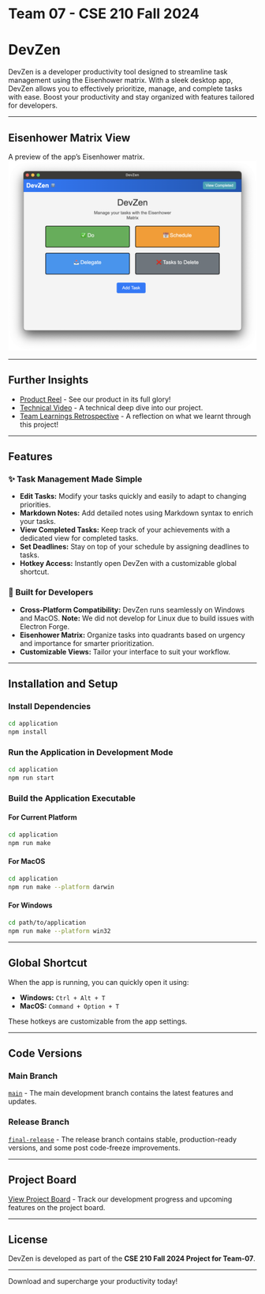 # Team 07 - CSE 210 Fall 2024

# DevZen

DevZen is a developer productivity tool designed to streamline task management using the Eisenhower matrix. With a sleek desktop app, DevZen allows you to effectively prioritize, manage, and complete tasks with ease. Boost your productivity and stay organized with features tailored for developers.

---

## Eisenhower Matrix View

A preview of the app’s Eisenhower matrix. ![App Preview](icons/app_preview.png)

---

## Further Insights

- [Product Reel](https://youtu.be/szam5nk1-ro) - See our product in its full glory!
- [Technical Video](https://youtu.be/a37a69_dwis) - A technical deep dive into our project.
- [Team Learnings Retrospective](https://youtu.be/UHh3gXRNoPw) - A reflection on what we learnt through this project!

---

## Features

### ✨ Task Management Made Simple
- **Edit Tasks:** Modify your tasks quickly and easily to adapt to changing priorities.
- **Markdown Notes:** Add detailed notes using Markdown syntax to enrich your tasks.
- **View Completed Tasks:** Keep track of your achievements with a dedicated view for completed tasks.
- **Set Deadlines:** Stay on top of your schedule by assigning deadlines to tasks.
- **Hotkey Access:** Instantly open DevZen with a customizable global shortcut.

### 🔨 Built for Developers
- **Cross-Platform Compatibility:** DevZen runs seamlessly on Windows and MacOS. **Note:** We did not develop for Linux due to build issues with Electron Forge.
- **Eisenhower Matrix:** Organize tasks into quadrants based on urgency and importance for smarter prioritization.
- **Customizable Views:** Tailor your interface to suit your workflow.

---

## Installation and Setup

### Install Dependencies
```bash
cd application
npm install 
```

### Run the Application in Development Mode
```bash
cd application
npm run start
```

### Build the Application Executable
#### For Current Platform
```bash
cd application
npm run make
```
#### For MacOS
```bash
cd application
npm run make --platform darwin
```
#### For Windows
```bash
cd path/to/application
npm run make --platform win32
```

---

## Global Shortcut

When the app is running, you can quickly open it using:

- **Windows:** `Ctrl + Alt + T`
- **MacOS:** `Command + Option + T`

These hotkeys are customizable from the app settings.

---

## Code Versions

### Main Branch
[`main`](https://github.com/Team-07-CSE-210-FA-24/cse210-fa24-group07/tree/main) - The main development branch contains the latest features and updates.

### Release Branch
[`final-release`](https://github.com/Team-07-CSE-210-FA-24/cse210-fa24-group07/tree/final-release) - The release branch contains stable, production-ready versions, and some post code-freeze improvements.

---

## Project Board

[View Project Board](https://github.com/orgs/Team-07-CSE-210-FA-24/projects/2) - Track our development progress and upcoming features on the project board.

---

## License
DevZen is developed as part of the **CSE 210 Fall 2024 Project for Team-07**.

---

Download and supercharge your productivity today!
